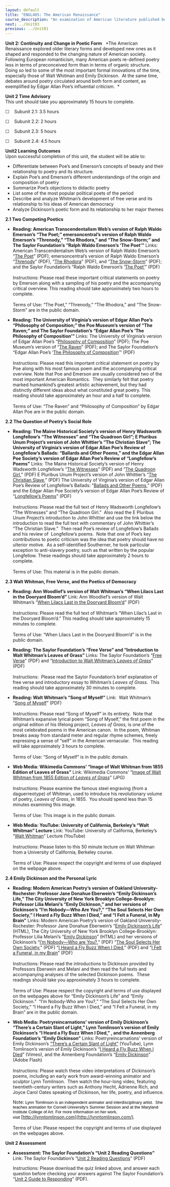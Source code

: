```yaml
---
layout: default
title: "ENGL405: The American Renaissance"
course_description: "An examination of American literature published between the 1830s and 1860s, focusing on the socio-cultural context that lead to the dramatic outburst of literary creativity in this era."
next: ../Unit03
previous: ../Unit01
---
```

**Unit 2: Continuity and Change in Poetic Form** <span id="2"></span> 
*The American Renaissance explored older literary forms and developed
new ones as it shaped and responded to the changing nature of American
society.  Following European romanticism, many American poets re-defined
poetry less in terms of preconceived form than in terms of organic
structure.  Doing so led to some of the most important formal
innovations of the time, especially those of Walt Whitman and Emily
Dickinson.  At the same time, debates around poetry circulated around
both form and content, as exemplified by Edgar Allan Poe’s influential
criticism.  *

**Unit 2 Time Advisory**  
This unit should take you approximately 15 hours to complete.  
  
 ☐    Subunit 2.1: 3.5 hours  
  
 ☐    Subunit 2.2: 2 hours  
  
 ☐    Subunit 2.3: 5 hours  
  
 ☐    Subunit 2.4: 4.5 hours

**Unit2 Learning Outcomes**  
Upon successful completion of this unit, the student will be able to:  
  
-   <span dir="LTR">Differentiate between Poe’s and Emerson’s concepts
    of beauty and their relationship to poetry and its structure.</span>
-   <span dir="LTR">Explain Poe’s and Emerson’s different understandings
    of the origin and composition of poetry</span>
-   <span dir="LTR">Summarize Poe’s objections to didactic poetry</span>
-   <span dir="LTR">List some of the most popular political poets of the
    period</span>
-   <span dir="LTR">Describe and analyze Whitman’s development of free
    verse and its relationship to his ideas of American democracy</span>
-   <span dir="LTR">Analyze Dickinson’s poetic form and its relationship
    to her major themes</span>

**2.1 Two Competing Poetics** <span id="2.1"></span> 
-   **Reading: American Transcendentalism Web’s version of Ralph Waldo
    Emerson’s “The Poet;” emersoncentral’s version of Ralph Waldo
    Emerson’s “Threnody,” “The Rhodora,” and “The Snow-Storm;” and The
    Saylor Foundation’s “Ralph Waldo Emerson’s ‘The Poet’”**
    Links: American Transcendentalism Web’s version of Ralph Waldo
    Emerson’s “[The
    Poet](http://www.saylor.org/site/wp-content/uploads/2011/11/SAYLOR-ENGL405-2.1-POET.pdf)”
    (PDF); emersoncentral’s version of Ralph Waldo Emerson’s
    “[Threnody](http://www.saylor.org/site/wp-content/uploads/2011/11/SAYLOR-ENGL405-2.1-THRENODY.pdf)”
    (PDF), “[The
    Rhodora](http://www.saylor.org/site/wp-content/uploads/2011/11/SAYLOR-ENGL405-2.1-RHODORA.pdf)”
    (PDF), and “[The
    Snow-Storm](http://www.saylor.org/site/wp-content/uploads/2011/11/SAYLOR-ENGL405-2.1-SNOWSTORM.pdf)”
    (PDF); and the Saylor Foundation’s “Ralph Waldo Emerson’s ‘[The
    Poet’](http://www.saylor.org/site/wp-content/uploads/2012/03/ENGL405-Subunit-2.1-ThePoet-FINAL.pdf)”
    (PDF)  
        
     Instructions: Please read these important critical statements on
    poetry by Emerson along with a sampling of his poetry and the
    accompanying critical overview. This reading should take
    approximately two hours to complete.  
        
     Terms of Use: “The Poet,” “Threnody,” “The Rhodora,” and “The
    Snow-Storm” are in the public domain. 

-   **Reading: The University of Virginia’s version of Edgar Allan Poe’s
    “Philosophy of Composition;” the Poe Museum’s version of “The
    Raven;” and The Saylor Foundation’s “Edgar Allan Poe’s ‘The
    Philosophy of Composition’”**
    Links: The University of Virginia’s version of Edgar Allan Poe’s
    “[Philosophy of
    Composition](http://www.saylor.org/site/wp-content/uploads/2011/11/SAYLOR-ENGL405-2.1-COMPOSITION.pdf)”
    (PDF); The Poe Museum’s version of “[The
    Raven](http://www.saylor.org/site/wp-content/uploads/2011/11/SAYLOR-ENGL405-2.1-RAVEN.pdf)”
    (PDF); and The Saylor Foundation’s “Edgar Allan Poe’s ‘[The
    Philosophy of
    Composition](http://www.saylor.org/site/wp-content/uploads/2012/03/ENGL405-Subunit-2.1-The-Philosophy-of-Composition-FINAL.pdf)’”
    (PDF)  
        
     Instructions: Please read this important critical statement on
    poetry by Poe along with his most famous poem and the accompanying
    critical overview. Note that Poe and Emerson are usually considered
    two of the most important American Romantics.  They similarly felt
    that poetry marked humankind’s greatest artistic achievement, but
    they had distinctly different ideas about what constituted great
    poetry. This reading should take approximately an hour and a half to
    complete.  
        
     Terms of Use: “The Raven” and “Philosophy of Composition” by Edgar
    Allan Poe are in the public domain.

**2.2 The Question of Poetry’s Social Role** <span id="2.2"></span> 
-   **Reading: The Maine Historical Society’s version of Henry Wadsworth
    Longfellow’s “The Witnesses” and “The Quadroon Girl”; E Pluribus
    Unum Project’s version of John Whittier’s “The Christian Slave”; The
    University of Virginia’s version of Edgar Allan Poe’s Review of
    Longfellow’s Ballads: “Ballards and Other Poems,” and the Edgar
    Allan Poe Society’s version of Edgar Allan Poe’s Review of
    “Longfellow’s Poems”**
    Links: The Maine Historical Society’s version of Henry Wadsworth
    Longfellow’s “[The
    Witnesses](http://www.saylor.org/site/wp-content/uploads/2011/11/SAYLOR-ENGL405-2.2-WITNESSES.pdf)”
    (PDF) and “[The Quadroon
    Girl](http://www.saylor.org/site/wp-content/uploads/2011/11/SAYLOR-ENGL405-2.2-QUADROON.pdf),”
    (PDF) E Pluribus Unum Project’s version of John Whittier’s “[The
    Christian
    Slave](http://www.saylor.org/site/wp-content/uploads/2011/11/SAYLOR-ENGL405-2.2-CHRISTIANSLAVE.pdf),”
    (PDF) The University of Virginia’s version of Edgar Allan Poe’s
    Review of Longfellow’s Ballads: “[Ballads and Other
    Poems](http://www.saylor.org/site/wp-content/uploads/2011/11/SAYLOR-ENGL405-2.2-BALLADS.pdf),”
    (PDF) and the Edgar Allan Poe Society’s version of Edgar Allan Poe’s
    Review of “[Longfellow’s
    Poems](http://www.saylor.org/site/wp-content/uploads/2011/11/SAYLOR-ENGL405-2.1-LONGFELLOWPOEMS.pdf)”
    (PDF)  
        
     Instructions: Please read the full text of Henry Wadsworth
    Longfellow’s “The Witnesses” and “The Quadroon Girl.”  Also read the
    E Pluribus Unum Project’s introduction to John Whittier and use the
    link below the introduction to read the full text with commentary of
    John Whittier’s “The Christian Slave.”  Then read Poe’s review of
    Longfellow’s Ballads and his review of  Longfellow’s poems.  Note
    that one of Poe’s key contributions to poetic criticism was the idea
    that poetry should have no ulterior motive.  As a self-identified
    Southerner, he took particular exception to anti-slavery poetry,
    such as that written by the popular Longfellow. These readings
    should take approximately 2 hours to complete.  
        
     Terms of Use: This material is in the public domain.

**2.3 Walt Whitman, Free Verse, and the Poetics of Democracy** <span
id="2.3"></span> 
-   **Reading: Ann Woodlief’s version of Walt Whitman’s “When Lilacs
    Last in the Dooryard Bloom’d”**
    Link: Ann Woodlief’s version of Walt Whitman’s “[When Lilacs Last in
    the Dooryard
    Bloom’d](http://www.saylor.org/site/wp-content/uploads/2011/11/SAYLOR-ENGL405-2.3-LILACS.pdf)”
    (PDF)  
        
     Instructions: Please read the full text of Whitman’s “When Lilac’s
    Last in the Dooryard Bloom’d.” This reading should take
    approximately 15 minutes to complete.  
        
     Terms of Use: “When Lilacs Last in the Dooryard Bloom’d” is in the
    public domain.

-   **Reading: The Saylor Foundation’s “Free Verse” and “Introduction to
    Walt Whitman’s Leaves of Grass”**
    Links: The Saylor Foundation’s “[Free
    Verse](http://www.saylor.org/site/wp-content/uploads/2012/03/ENGL405-2.3-Freeverse-FINAL.pdf)”
    (PDF) and “[Introduction to Walt Whitman’s *Leaves of
    Grass*](http://www.saylor.org/site/wp-content/uploads/2012/03/ENGL405-2.3-LeavesGrass-FINAL.pdf)”
    (PDF)  
        
     Instructions:  Please read the Saylor Foundation’s brief
    explanation of free verse and introductory essay to Whitman’s
    *Leaves of Grass*.  This reading should take approximately 30
    minutes to complete.

-   **Reading: Walt Whitman’s “Song of Myself”**
    Link:  Walt Whitman’s “[Song of
    Myself](http://www.saylor.org/site/wp-content/uploads/2014/06/ENGL405-Song-of-Myself.pdf)”
    (PDF)  
         
     Instructions: Please read “Song of Myself” in its entirety.  Note
    that Whitman’s expansive lyrical poem “Song of Myself,” the first
    poem in the original edition of his lifelong project, *Leaves of
    Grass,* is one of the most celebrated poems in the American canon.
     In the poem, Whitman breaks away from standard meter and regular
    rhyme schemes, freely expressing a sense of “self” in the American
    vernacular.  This reading will take approximately 3 hours to
    complete.  
        
     Terms of Use: “Song of Myself” is in the public domain.

-   **Web Media: Wikimedia Commons’ “Image of Walt Whitman from 1855
    Edition of Leaves of Grass”**
    Link: Wikimedia Commons’ “[Image of Walt Whitman from 1855 Edition
    of *Leaves of
    Grass*](http://commons.wikimedia.org/wiki/File:Walt_Whitman,_steel_engraving,_July_1854.jpg)”
    (JPG)  
        
     Instructions: Please examine the famous steel engraving (from a
    daguerreotype) of Whitman, used to introduce his revolutionary
    volume of poetry, *Leaves of Grass*, in 1855.  You should spend less
    than 15 minutes examining this image.  
        
     Terms of Use: This image is in the public domain.

-   **Web Media: YouTube: University of California, Berkeley’s “Walt
    Whitman” Lecture**
    Link: YouTube: University of California, Berkeley’s “[Walt
    Whitman](http://www.youtube.com/watch?v=_lmkkpbnKFc&feature=youtu.be)”
    Lecture (YouTube)  
        
     Instructions: Please listen to this 50 minute lecture on Walt
    Whitman from a University of California, Berkeley course.  
        
     Terms of Use: Please respect the copyright and terms of use
    displayed on the webpage above.

**2.4 Emily Dickinson and the Personal Lyric** <span id="2.4"></span> 
-   **Reading: Modern American Poetry’s version of Oakland
    University-Rochester: Professor Jane Donahue Eberwein’s “Emily
    Dickinson’s Life,” The City University of New York Brooklyn
    College-Brooklyn: Professor Lilia Melani’s “Emily Dickinson,” and
    her versions of Dickinson’s “I’m Nobody—Who Are You?,” “The Soul
    Selects Her Own Society,” I Heard a Fly Buzz When I Died,” and “I
    Felt a Funeral, in My Brain”**
    Links: Modern American Poetry’s version of Oakland
    University-Rochester: Professor Jane Donahue Eberwein’s “[Emily
    Dickinson’s
    Life](http://www.english.illinois.edu/maps/poets/a_f/dickinson/bio.htm)”
    (HTML), The City University of New York Brooklyn College-Brooklyn:
    Professor Lilia Melani’s “[Emily
    Dickinson](http://academic.brooklyn.cuny.edu/english/melani/cs6/dickinson.html)”
    (HTML) and her versions of Dickinson’s “[I’m Nobody—Who are
    You?](http://www.saylor.org/site/wp-content/uploads/2011/11/SAYLOR-ENGL405-2.4-NOBODY.pdf),”
    (PDF) “[The Soul Selects Her Own
    Society](http://www.saylor.org/site/wp-content/uploads/2011/11/SAYLOR-ENGL405-2.4-SOUL.pdf),”
    (PDF) “[I Heard a Fly Buzz When I
    Died](http://www.saylor.org/site/wp-content/uploads/2011/11/SAYLOR-ENGL405-2.4-FLYBUZZ.pdf),"
    (PDF) and “[I Felt a Funeral, in my
    Brain](http://www.saylor.org/site/wp-content/uploads/2011/11/SAYLOR-ENGL405-2.4-FUNERAL.pdf)”
    (PDF)  
        
     Instructions: Please read the introductions to Dickinson provided
    by Professors Eberwein and Melani and then read the full texts and
    accompanying analyses of the selected Dickinson poems.  These
    readings should take you approximately 3 hours to complete.  
        
     Terms of Use: Please respect the copyright and terms of use
    displayed on the webpages above for “Emily Dickinson’s Life” and
    “Emily Dickinson.”  “I’m Nobody-Who are You?,” “The Soul Selects Her
    Own Society,” “I Heard a Fly Buzz When I Died,” and “I Felt a
    Funeral, in my Brain” are in the public domain.

-   **Web Media: Poetryreincarnations’ version of Emily Dickinson’s
    “There’s a Certain Slant of Light,” Lynn Tomlinson’s version of
    Emily Dickinson’s “I Heard a Fly Buzz When I Died,” , and the
    Annenberg Foundation’s “Emily Dickinson”**
    Links: Poetryreincarnations’ version of Emily Dickinson’s [“There’s
    a Certain Slant of
    Light”](http://www.youtube.com/watch?v=r3K8XMPPam4) (YouTube), Lynn
    Tomlinson’s version of Emily Dickinson’s “[I Heard a Fly Buzz When I
    Died](http://vimeo.com/35286673)” (Vimeo), and the Annenberg
    Foundation’s “[Emily
    Dickinson](http://www.learner.org/catalog/extras/vvspot/Dickinson.html)”
    (Adobe Flash)  
        
     Instructions: Please watch these video interpretations of
    Dickinson’s poems, including an early work from award-winning
    animator and sculptor Lynn Tomlinson.  Then watch the hour-long
    video, featuring twentieth-century writers such as Anthony Hecht,
    Adrienne Rich, and Joyce Carol Oates speaking of Dickinson, her
    life, poetry, and influence.  
      
     Note: <span
    style="color: rgb(0, 0, 0); font-family: arial, sans-serif; font-size: 13px; font-style: normal; font-variant: normal; font-weight: normal; letter-spacing: normal; line-height: normal; orphans: 2; text-align: -webkit-auto; text-indent: 0px; text-transform: none; white-space: normal; widows: 2; word-spacing: 0px; -webkit-text-size-adjust: auto; -webkit-text-stroke-width: 0px; background-color: rgb(255, 255, 255); display: inline !important; float: none; ">Lynn
    Tomlinson is an independent animator and interdisciplinary artist.
     She teaches animation for Cornell University's Summer Session and
    at the Maryland Institute College of Art. For more information on
    her work, visit<span
    class="Apple-converted-space"> </span></span>[http://lynntomlinson.com](http://lynntomlinson.com/)<span
    style="color: rgb(0, 0, 0); font-family: arial, sans-serif; font-size: 13px; font-style: normal; font-variant: normal; font-weight: normal; letter-spacing: normal; line-height: normal; orphans: 2; text-align: -webkit-auto; text-indent: 0px; text-transform: none; white-space: normal; widows: 2; word-spacing: 0px; -webkit-text-size-adjust: auto; -webkit-text-stroke-width: 0px; background-color: rgb(255, 255, 255); display: inline !important; float: none; ">.</span>  
        
     Terms of Use: Please respect the copyright and terms of use
    displayed on the webpages above.

**Unit 2 Assessment** <span id="2.5"></span> 
-   **Assessment: The Saylor Foundation’s “Unit 2 Reading Questions”**
    Link: The Saylor Foundation’s “[Unit 2 Reading
    Questions](http://www.saylor.org/site/wp-content/uploads/2011/11/English-405.Unit-2.Reading-Questions.FINAL_.pdf)”
    (PDF)  
      
     Instructions: Please download the quiz linked above, and answer
    each question before checking your answers against The Saylor
    Foundation’s “[Unit 2 Guide to
    Responding](http://www.saylor.org/site/wp-content/uploads/2011/11/Engl405.Unit2_.GuidetoResponding.FINAL_.pdf)”
    (PDF).


